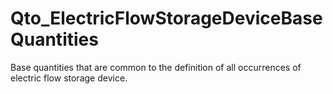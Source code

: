 # Qto_ElectricFlowStorageDeviceBaseQuantities

Base quantities that are common to the definition of all occurrences of electric flow storage device.<!-- end of definition -->
